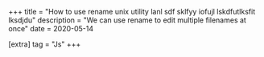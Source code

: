 +++
title = "How to use rename unix utility lanl sdf sklfyy iofujl lskdfutlksfit lksdjdu"
description = "We can use rename to edit multiple filenames at once"
date = 2020-05-14

[extra]
tag = "Js"
+++
